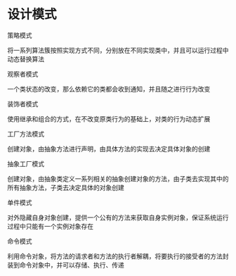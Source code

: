 # 设计模式 #

策略模式

将一系列算法簇按照实现方式不同，分别放在不同实现类中，并且可以运行过程中动态替换算法

观察者模式

一个类状态的改变，那么依赖它的类都会收到通知，并且随之进行行为改变

装饰者模式
	
使用继承和组合的方式，在不改变原类行为的基础上，对类的行为动态扩展

工厂方法模式
	
创建对象，由抽象方法进行声明，由具体方法的实现去决定具体对象的创建

抽象工厂模式
	
创建对象，由抽象类定义一系列相关的抽象创建对象的方法，由子类去实现其中的所有抽象方法，子类去决定具体的对象创建

单件模式
	
对外隐藏自身对象创建，提供一个公有的方法来获取自身实例对象，保证系统运行过程中只能有一个实例对象存在

命令模式
	
利用命令对象，将方法的请求者和方法的执行者解耦，将要执行的接受者的方法封装到命令对象中，并可以存储、执行、传递